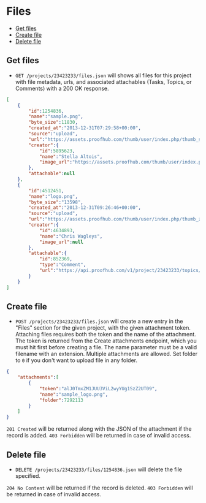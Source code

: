 Files
====================

* [Get files](#get-files)
* [Create file](#create-file)
* [Delete file](#delete-file)

Get files
----------------

* `GET /projects/23423233/files.json` will shows all files for this project with file metadata, urls, and associated attachables (Tasks, Topics, or Comments) with a 200 OK response.

```json
[
	{
		"id":1254836,
		"name":"sample.png",
		"byte_size":11830,
		"created_at":"2013-12-31T07:29:58+00:00",
		"source":"upload",
		"url":"https://assets.proofhub.com/thumb/user/index.php/thumb_sample.png?width=1000&height=800&image=2176707/47659038/812b4ba287f5ee0bc9d43bbf5bbe87fb1388474998pd/3ffc91b37825807f0b232f25c2434d64/sample.png",
		"creator":{
	        "id":5895623,
	        "name":"Stella Altois",
	        "image_url":"https://assets.proofhub.com/thumb/user/index.php?width=80&height=80&cropratio=1:1&image=123456/812b4ba287f5ee0bc9d43bbf5bbe87fb1370073119.jpg"
	    },
		"attachable":null
	},
	{
		"id":4512451,
		"name":"logo.png",
		"byte_size":"13598",
		"created_at":"2013-12-31T09:26:46+00:00",
		"source":"upload",
		"url":"https://assets.proofhub.com/thumb/user/index.php/thumb_zoom.png?width=1000&height=800&image=2176707/47659038/812b4ba287f5ee0bc9d43bbf5bbe87fb1388482006a1/9e2e7017902acb7999b66589efca3639/logo.png",
		"creator":{
			"id":4634893,
	        "name":"Chris Wagleys",
	        "image_url":null
		},
		"attachable":{
			"id":852369,
			"type":"Comment",
			"url":"https://api.proofhub.com/v1/project/23423233/topics/123456/comments/852369.json"
		}
	}
]
```

Create file
----------------

* `POST /projects/23423233/files.json` will create a new entry in the "Files" section for the given project, with the given attachment token. Attaching files requires both the token and the name of the attachment. The token is returned from the Create attachments endpoint, which you must hit first before creating a file. The name parameter must be a valid filename with an extension. Multiple attachments are allowed. Set folder to `0` if you don't want to upload file in any folder.

```json
{
	"attachments":[
		{
			"token":"alJ0TmxZM1JUU3ViL2wyYUg1SzZ2UT09",
			"name":"sample_logo.png",
			"folder":7292113
		}
	]
}
```

`201 Created` will be returned along with the JSON of the attachment if the record is added. `403 Forbidden` will be returned in case of invalid access.

Delete file
----------------

* `DELETE /projects/23423233/files/1254836.json` will delete the file specified.

`204 No Content` will be returned if the record is deleted. `403 Forbidden` will be returned in case of invalid access.
